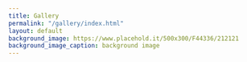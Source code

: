 ```yaml
---
title: Gallery
permalink: "/gallery/index.html"
layout: default
background_image: https://www.placehold.it/500x300/F44336/212121
background_image_caption: background image
---
```


